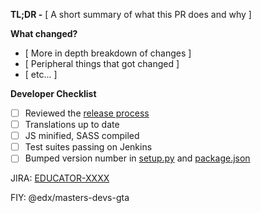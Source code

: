 **TL;DR -** [ A short summary of what this PR does and why ]

**What changed?**

- [ More in depth breakdown of changes ]
- [ Peripheral things that got changed ]
- [ etc... ]

**Developer Checklist**
- [ ] Reviewed the [release process](./release_process.md)
- [ ] Translations up to date
- [ ] JS minified, SASS compiled
- [ ] Test suites passing on Jenkins
- [ ] Bumped version number in [setup.py](../setup.py) and [package.json](../package.json)

JIRA: [EDUCATOR-XXXX](https://openedx.atlassian.net/browse/EDUCATOR-XXXX)

FIY: @edx/masters-devs-gta